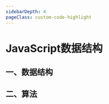 ```yaml
---
sidebarDepth: 4
pageClass: custom-code-highlight
---
```


# JavaScript数据结构

## 一、数据结构

### 






## 二、算法